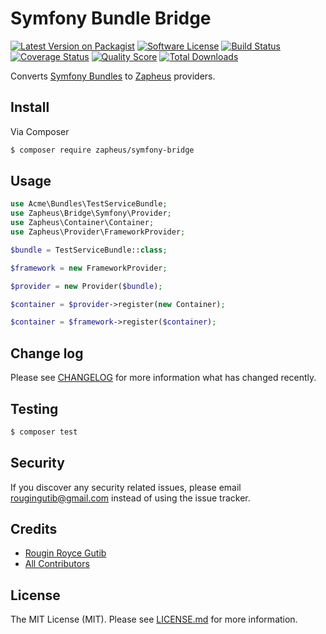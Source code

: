 # Symfony Bundle Bridge

[![Latest Version on Packagist][ico-version]][link-packagist]
[![Software License][ico-license]](LICENSE.md)
[![Build Status][ico-travis]][link-travis]
[![Coverage Status][ico-scrutinizer]][link-scrutinizer]
[![Quality Score][ico-code-quality]][link-code-quality]
[![Total Downloads][ico-downloads]][link-downloads]

Converts [Symfony Bundles](https://symfony.com/doc/current/bundles.html) to [Zapheus](https://github.com/zapheus/zapheus) providers.

## Install

Via Composer

``` bash
$ composer require zapheus/symfony-bridge
```

## Usage

``` php
use Acme\Bundles\TestServiceBundle;
use Zapheus\Bridge\Symfony\Provider;
use Zapheus\Container\Container;
use Zapheus\Provider\FrameworkProvider;

$bundle = TestServiceBundle::class;

$framework = new FrameworkProvider;

$provider = new Provider($bundle);

$container = $provider->register(new Container);

$container = $framework->register($container);
```

## Change log

Please see [CHANGELOG](CHANGELOG.md) for more information what has changed recently.

## Testing

``` bash
$ composer test
```

## Security

If you discover any security related issues, please email rougingutib@gmail.com instead of using the issue tracker.

## Credits

- [Rougin Royce Gutib][link-author]
- [All Contributors][link-contributors]

## License

The MIT License (MIT). Please see [LICENSE.md](LICENSE.md) for more information.

[ico-version]: https://img.shields.io/packagist/v/zapheus/symfony-bridge.svg?style=flat-square
[ico-license]: https://img.shields.io/badge/license-MIT-brightgreen.svg?style=flat-square
[ico-travis]: https://img.shields.io/travis/zapheus/symfony-bridge/master.svg?style=flat-square
[ico-scrutinizer]: https://img.shields.io/scrutinizer/coverage/g/zapheus/symfony-bridge.svg?style=flat-square
[ico-code-quality]: https://img.shields.io/scrutinizer/g/zapheus/symfony-bridge.svg?style=flat-square
[ico-downloads]: https://img.shields.io/packagist/dt/zapheus/symfony-bridge.svg?style=flat-square

[link-packagist]: https://packagist.org/packages/zapheus/symfony-bridge
[link-travis]: https://travis-ci.org/zapheus/symfony-bridge
[link-scrutinizer]: https://scrutinizer-ci.com/g/zapheus/symfony-bridge/code-structure
[link-code-quality]: https://scrutinizer-ci.com/g/zapheus/symfony-bridge
[link-downloads]: https://packagist.org/packages/zapheus/symfony-bridge
[link-author]: https://github.com/rougin
[link-contributors]: ../../contributors